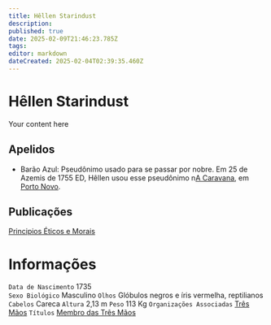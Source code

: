 ```yaml
---
title: Hêllen Starindust
description: 
published: true
date: 2025-02-09T21:46:23.785Z
tags: 
editor: markdown
dateCreated: 2025-02-04T02:39:35.460Z
---
```


# Hêllen Starindust
Your content here

## Apelidos
- Barão Azul: Pseudônimo usado para se passar por nobre. Em 25 de Azemis de 1755 ED, Hêllen usou esse pseudônimo n[A Caravana](/faccoes/faccoes-independentes/a-caravana), em [Porto Novo](/lugares/plano-material/drafeon/sudeste-de-drafeon/porto-novo).

## Publicações
[Principios Éticos e Morais](/documentos/principios-eticos-e-morais)

# Informações
`Data de Nascimento` 1735  
`Sexo Biológico` Masculino
`Olhos` Glóbulos negros e íris vermelha, reptilianos
`Cabelos` Careca
`Altura` 2,13 m
`Peso` 113 Kg
`Organizações Associadas` [Três Mãos](/faccoes/faccoes-independentes/tres-maos#tres-maos)
`Títulos` [Membro das Três Mãos](/rankings-e-titulos/membro-das-tres-maos#membro-das-tres-maos)
